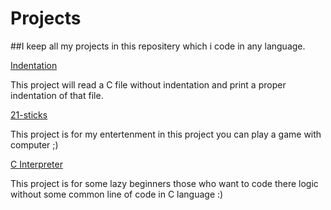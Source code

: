 # Projects
##I keep all my projects in this repositery which i code in any language.

[Indentation](https://github.com/vipin3699/Projects/tree/master/indentation "Indentation")

This project will read a C file without indentation and print a proper indentation of that file.

[21-sticks](https://github.com/vipin3699/Projects/tree/master/21-sticks "21-sticks")

This project is for my entertenment in this project you can play a game with computer ;)

[C Interpreter](https://github.com/vipin3699/Projects/tree/master/C_interpreter "C Interpreter")

This project is for some lazy beginners those who want to code there logic without some common line of code in C language :)
